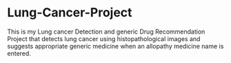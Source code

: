 # Lung-Cancer-Project
This is my Lung cancer Detection and generic Drug Recommendation Project that detects lung cancer using histopathological images and suggests appropriate generic medicine when an allopathy medicine name is entered.
